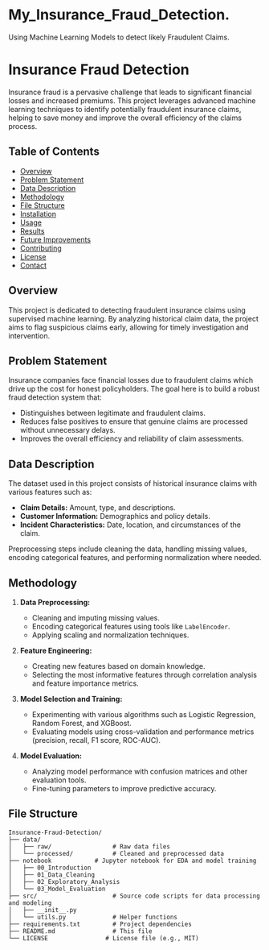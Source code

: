 # My_Insurance_Fraud_Detection.
Using Machine Learning Models to detect likely Fraudulent Claims.
# Insurance Fraud Detection

Insurance fraud is a pervasive challenge that leads to significant financial losses and increased premiums. This project leverages advanced machine learning techniques to identify potentially fraudulent insurance claims, helping to save money and improve the overall efficiency of the claims process.

## Table of Contents
- [Overview](#overview)
- [Problem Statement](#problem-statement)
- [Data Description](#data-description)
- [Methodology](#methodology)
- [File Structure](#file-structure)
- [Installation](#installation)
- [Usage](#usage)
- [Results](#results)
- [Future Improvements](#future-improvements)
- [Contributing](#contributing)
- [License](#license)
- [Contact](#contact)

## Overview

This project is dedicated to detecting fraudulent insurance claims using supervised machine learning. By analyzing historical claim data, the project aims to flag suspicious claims early, allowing for timely investigation and intervention.

## Problem Statement

Insurance companies face financial losses due to fraudulent claims which drive up the cost for honest policyholders. The goal here is to build a robust fraud detection system that:
- Distinguishes between legitimate and fraudulent claims.
- Reduces false positives to ensure that genuine claims are processed without unnecessary delays.
- Improves the overall efficiency and reliability of claim assessments.

## Data Description

The dataset used in this project consists of historical insurance claims with various features such as:
- **Claim Details:** Amount, type, and descriptions.
- **Customer Information:** Demographics and policy details.
- **Incident Characteristics:** Date, location, and circumstances of the claim.

Preprocessing steps include cleaning the data, handling missing values, encoding categorical features, and performing normalization where needed.

## Methodology

1. **Data Preprocessing:**  
   - Cleaning and imputing missing values.
   - Encoding categorical features using tools like `LabelEncoder`.
   - Applying scaling and normalization techniques.

2. **Feature Engineering:**  
   - Creating new features based on domain knowledge.
   - Selecting the most informative features through correlation analysis and feature importance metrics.

3. **Model Selection and Training:**  
   - Experimenting with various algorithms such as Logistic Regression, Random Forest, and XGBoost.
   - Evaluating models using cross-validation and performance metrics (precision, recall, F1 score, ROC-AUC).

4. **Model Evaluation:**  
   - Analyzing model performance with confusion matrices and other evaluation tools.
   - Fine-tuning parameters to improve predictive accuracy.

## File Structure

```plaintext
Insurance-Fraud-Detection/
├── data/                    
│   ├── raw/                 # Raw data files
│   └── processed/           # Cleaned and preprocessed data
├── notebook            # Jupyter notebook for EDA and model training
│   ├── 00_Introduction 
│   ├── 01_Data_Cleaning
│   ├── 02_Exploratory_Analysis 
│   └── 03_Model_Evaluation
├── src/                     # Source code scripts for data processing and modeling
│   ├── __init__.py        
│   └── utils.py             # Helper functions
├── requirements.txt         # Project dependencies
├── README.md                # This file
└── LICENSE                # License file (e.g., MIT)
